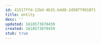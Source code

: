 ```yaml
---
id: 41517ffd-12bd-4b31-b4d8-2d507f9918f1
title: entity
desc: ''
updated: 1618573870459
created: 1618573870459
stub: true
---
```


